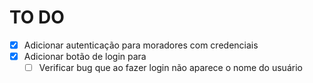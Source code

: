 # TO DO

- [x] Adicionar autenticação para moradores com credenciais
- [x] Adicionar botão de login para
  - [ ] Verificar bug que ao fazer login não aparece o nome do usuário